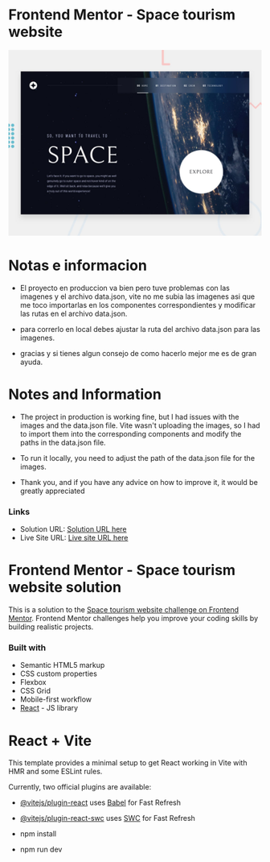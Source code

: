 # Frontend Mentor - Space tourism website

![Design preview for the Space tourism website coding challenge](./src/preview.jpg)

# Notas e informacion

- El proyecto en produccion va bien pero tuve problemas con las imagenes
  y el archivo data.json, vite no me subia las imagenes asi que me toco
  importarlas en los componentes correspondientes y modificar las rutas en
  el archivo data.json.

- para correrlo en local debes ajustar la ruta del archivo data.json
  para las imagenes.

- gracias y si tienes algun consejo de como hacerlo mejor me es
  de gran ayuda.

# Notes and Information

- The project in production is working fine, but I had issues with the images and the data.json file. Vite wasn't uploading the images, so I had to import them into the corresponding components and modify the paths in the data.json file.

- To run it locally, you need to adjust the path of the data.json file for the images.

- Thank you, and if you have any advice on how to improve it, it would be greatly appreciated

### Links

- Solution URL: [Solution URL here](https://github.com/TEEGardenb/space-tourism-website.git)
- Live Site URL: [Live site URL here](https://teegardenb.github.io/space-tourism-website/)

# Frontend Mentor - Space tourism website solution

This is a solution to the [Space tourism website challenge on Frontend Mentor](https://www.frontendmentor.io/challenges/space-tourism-multipage-website-gRWj1URZ3). Frontend Mentor challenges help you improve your coding skills by building realistic projects.

### Built with

- Semantic HTML5 markup
- CSS custom properties
- Flexbox
- CSS Grid
- Mobile-first workflow
- [React](https://reactjs.org/) - JS library

# React + Vite

This template provides a minimal setup to get React working in Vite with HMR and some ESLint rules.

Currently, two official plugins are available:

- [@vitejs/plugin-react](https://github.com/vitejs/vite-plugin-react/blob/main/packages/plugin-react/README.md) uses [Babel](https://babeljs.io/) for Fast Refresh
- [@vitejs/plugin-react-swc](https://github.com/vitejs/vite-plugin-react-swc) uses [SWC](https://swc.rs/) for Fast Refresh

- npm install
- npm run dev
